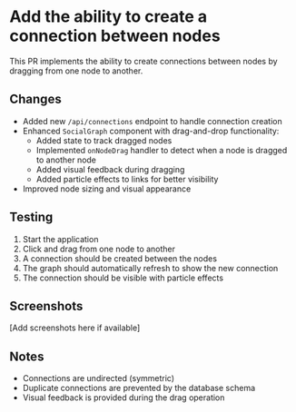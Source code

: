 # Add the ability to create a connection between nodes

This PR implements the ability to create connections between nodes by dragging from one node to another.

## Changes

- Added new `/api/connections` endpoint to handle connection creation
- Enhanced `SocialGraph` component with drag-and-drop functionality:
  - Added state to track dragged nodes
  - Implemented `onNodeDrag` handler to detect when a node is dragged to another node
  - Added visual feedback during dragging
  - Added particle effects to links for better visibility
- Improved node sizing and visual appearance

## Testing

1. Start the application
2. Click and drag from one node to another
3. A connection should be created between the nodes
4. The graph should automatically refresh to show the new connection
5. The connection should be visible with particle effects

## Screenshots

[Add screenshots here if available]

## Notes

- Connections are undirected (symmetric)
- Duplicate connections are prevented by the database schema
- Visual feedback is provided during the drag operation
